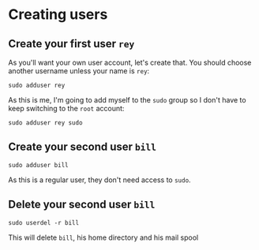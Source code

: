 # Creating users

## Create your first user `rey`

As you'll want your own user account, let's create that. You should choose another username unless your name is `rey`:

    sudo adduser rey

As this is me, I'm going to add myself to the `sudo` group so I don't have to keep switching to the `root` account:

    sudo adduser rey sudo

## Create your second user `bill`

    sudo adduser bill

As this is a regular user, they don't need access to `sudo`.

## Delete your second user `bill`

    sudo userdel -r bill

This will delete `bill`, his home directory and his mail spool
